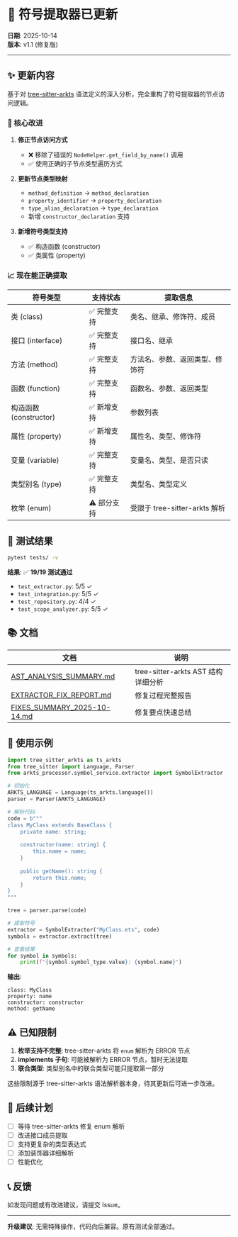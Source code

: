 # 🎉 符号提取器已更新

**日期**: 2025-10-14  
**版本**: v1.1 (修复版)

---

## ✨ 更新内容

基于对 [tree-sitter-arkts](https://github.com/Million-mo/tree-sitter-arkts) 语法定义的深入分析，完全重构了符号提取器的节点访问逻辑。

### 🔧 核心改进

1. **修正节点访问方式**
   - ❌ 移除了错误的 `NodeHelper.get_field_by_name()` 调用
   - ✅ 使用正确的子节点类型遍历方式

2. **更新节点类型映射**
   - `method_definition` → `method_declaration`
   - `property_identifier` → `property_declaration`
   - `type_alias_declaration` → `type_declaration`
   - 新增 `constructor_declaration` 支持

3. **新增符号类型支持**
   - ✅ 构造函数 (constructor)
   - ✅ 类属性 (property)

### 📈 现在能正确提取

| 符号类型 | 支持状态 | 提取信息 |
|---------|---------|---------|
| 类 (class) | ✅ 完整支持 | 类名、继承、修饰符、成员 |
| 接口 (interface) | ✅ 完整支持 | 接口名、继承 |
| 方法 (method) | ✅ 完整支持 | 方法名、参数、返回类型、修饰符 |
| 函数 (function) | ✅ 完整支持 | 函数名、参数、返回类型 |
| 构造函数 (constructor) | ✅ 新增支持 | 参数列表 |
| 属性 (property) | ✅ 新增支持 | 属性名、类型、修饰符 |
| 变量 (variable) | ✅ 完整支持 | 变量名、类型、是否只读 |
| 类型别名 (type) | ✅ 完整支持 | 类型名、类型定义 |
| 枚举 (enum) | ⚠️ 部分支持 | 受限于 tree-sitter-arkts 解析 |

## 🧪 测试结果

```bash
pytest tests/ -v
```

**结果**: ✅ **19/19 测试通过**

- `test_extractor.py`: 5/5 ✓
- `test_integration.py`: 5/5 ✓
- `test_repository.py`: 4/4 ✓
- `test_scope_analyzer.py`: 5/5 ✓

## 📚 文档

| 文档 | 说明 |
|------|------|
| [AST_ANALYSIS_SUMMARY.md](AST_ANALYSIS_SUMMARY.md) | tree-sitter-arkts AST 结构详细分析 |
| [EXTRACTOR_FIX_REPORT.md](EXTRACTOR_FIX_REPORT.md) | 修复过程完整报告 |
| [FIXES_SUMMARY_2025-10-14.md](FIXES_SUMMARY_2025-10-14.md) | 修复要点快速总结 |

## 🔧 使用示例

```python
import tree_sitter_arkts as ts_arkts
from tree_sitter import Language, Parser
from arkts_processor.symbol_service.extractor import SymbolExtractor

# 初始化
ARKTS_LANGUAGE = Language(ts_arkts.language())
parser = Parser(ARKTS_LANGUAGE)

# 解析代码
code = b"""
class MyClass extends BaseClass {
    private name: string;
    
    constructor(name: string) {
        this.name = name;
    }
    
    public getName(): string {
        return this.name;
    }
}
"""

tree = parser.parse(code)

# 提取符号
extractor = SymbolExtractor("MyClass.ets", code)
symbols = extractor.extract(tree)

# 查看结果
for symbol in symbols:
    print(f"{symbol.symbol_type.value}: {symbol.name}")
```

**输出**:
```
class: MyClass
property: name
constructor: constructor
method: getName
```

## ⚠️ 已知限制

1. **枚举支持不完整**: tree-sitter-arkts 将 `enum` 解析为 ERROR 节点
2. **implements 子句**: 可能被解析为 ERROR 节点，暂时无法提取
3. **联合类型**: 类型别名中的联合类型可能只提取第一部分

这些限制源于 tree-sitter-arkts 语法解析器本身，待其更新后可进一步改进。

## 🚀 后续计划

- [ ] 等待 tree-sitter-arkts 修复 enum 解析
- [ ] 改进接口成员提取
- [ ] 支持更复杂的类型表达式
- [ ] 添加装饰器详细解析
- [ ] 性能优化

## 📞 反馈

如发现问题或有改进建议，请提交 Issue。

---

**升级建议**: 无需特殊操作，代码向后兼容。原有测试全部通过。
